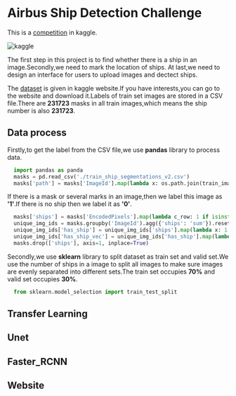 Airbus Ship Detection Challenge
=

This is a [competition](https://www.kaggle.com/c/airbus-ship-detection) in kaggle.

![kaggle](https://storage.googleapis.com/kaggle-media/competitions/Airbus/ships.jpg)

The first step in this project is to find whether there is a ship in an image.Secondly,we need to mark the location of ships.
At last,we need to design an interface for users to upload images and dectect ships.

The [dataset](https://www.kaggle.com/c/airbus-ship-detection/data) is given in kaggle website.If you have interests,you can go to the website and download it.Labels of train set images are stored in a CSV file.There are **231723** masks in all train images,which means the ship number is also **231723**.

Data process
-
Firstly,to get the label from the CSV file,we use **pandas** library to process data.
```python
  import pandas as panda
  masks = pd.read_csv('./train_ship_segmentations_v2.csv')
  masks['path'] = masks['ImageId'].map(lambda x: os.path.join(train_image_dir, x))
```

If there is a mask or several marks in an image,then we label this image as **'1'**.If there is no ship then we label it 
as **'0'**.

```python
  masks['ships'] = masks['EncodedPixels'].map(lambda c_row: 1 if isinstance(c_row, str) else 0)
  unique_img_ids = masks.groupby('ImageId').agg({'ships': 'sum'}).reset_index()
  unique_img_ids['has_ship'] = unique_img_ids['ships'].map(lambda x: 1.0 if x>0 else 0.0)
  unique_img_ids['has_ship_vec'] = unique_img_ids['has_ship'].map(lambda x: [x])
  masks.drop(['ships'], axis=1, inplace=True)
```

Secondly,we use **sklearn** library to split dataset as train set and valid set.We use the number of ships in a image to split all images to make sure images are evenly separated into different sets.The train set occupies **70%** and valid set occupies **30%**.
```python
  from sklearn.model_selection import train_test_split
```

Transfer Learning
-

Unet
-

Faster_RCNN
-

Website
-








